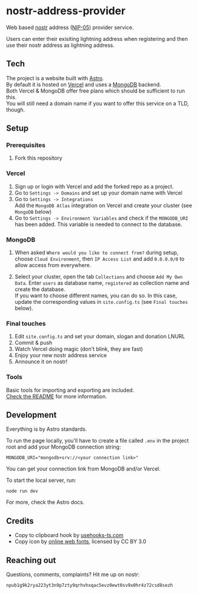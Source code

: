 # nostr-address-provider

Web based [nostr](https://github.com/nostr-protocol/nostr) address ([NIP-05](https://github.com/nostr-protocol/nips/blob/master/05.md)) provider service.

Users can enter their exisiting lightning address when registering and then use their nostr address as lightning address.

## Tech

The project is a website built with [Astro](https://astro.build/).  
By default it is hosted on [Vercel](https://vercel.com/) and uses a [MongoDB](https://www.mongodb.com/) backend.  
Both Vercel & MongoDB offer free plans which should be sufficient to run this.  
You will still need a domain name if you want to offer this service on a TLD, though.

## Setup

### Prerequisites

1. Fork this repository

### Vercel

1. Sign up or login with Vercel and add the forked repo as a project.
2. Go to `Settings -> Domains` and set up your domain name with Vercel
3. Go to `Settings -> Integrations`  
   Add the `MongoDB Atlas` integration on Vercel and create your cluster (see `MongoDB` below)
4. Go to `Settings -> Environment Variables` and check if the `MONGODB_URI` has been added. This variable is needed to connect to the database.

### MongoDB

1.  When asked `Where would you like to connect from?` during setup, choose `Cloud Environment`, then `IP Access List` and add `0.0.0.0/0` to allow access from everywhere.

2.  Select your cluster, open the tab `Collections` and choose `Add My Own Data`.
    Enter `users` as database name, `registered` as collection name and create the database.  
    If you want to choose different names, you can do so. In this case, update the corresponding values in `site.config.ts` (see `Final touches` below).

### Final touches

1. Edit `site.config.ts` and set your domain, slogan and donation LNURL
2. Commit & push
3. Watch Vercel doing magic (don't blink, they are fast)
4. Enjoy your new nostr address service
5. Announce it on nostr!

### Tools

Basic tools for importing and exporting are included.  
[Check the README](https://github.com/jigglycrumb/nostr-verify/blob/main/src/pages/_tools/README.md) for more information.

## Development

Everything is by Astro standards.

To run the page locally, you'll have to create a file called `.env` in the project root and add your MongoDB connection string:

`MONGODB_URI="mongodb+srv://<your connection link>"`

You can get your connection link from MongoDB and/or Vercel.

To start the local server, run:

    node run dev

For more, check the Astro docs.

## Credits

- Copy to clipboard hook by [usehooks-ts.com](https://usehooks-ts.com/react-hook/use-copy-to-clipboard)
- Copy icon by [online web fonts](http://www.onlinewebfonts.com), licensed by CC BY 3.0

## Reaching out

Questions, comments, complaints? Hit me up on nostr:

    npub1g9k2rya223yt3n9p7zty9qrhvhxqac5evz0ewt0sv9x0hr4z72csd8sezh
